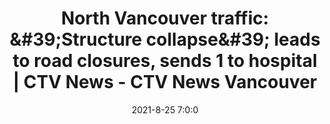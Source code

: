 ---
"title": "North Vancouver traffic: &amp;#39;Structure collapse&amp;#39; leads to road closures, sends 1 to hospital | CTV News - CTV News Vancouver"
"date": "2021-8-25 7:0:0"
"feed_name": "GOOGLENEWSCONSTRUCTION"
"feed_website": "https://news.google.com/search?q=construction%2Bincident&hl=en-US&gl=US&ceid=US:en"
"feed_rss": "https://news.google.com/rss/search?q=construction%2Bincident&hl=en-US&gl=US&ceid=US:en"
"link": "https://bc.ctvnews.ca/1-killed-another-injured-in-structure-collapse-at-north-vancouver-construction-site-fire-chief-1.5561013"
"file": "_posts/2021-1-1-4d2df15380ac60e63717ea996447760c2883a87c.md"
"accident": "0"
"drilling": "0"
"dead": "0"
"injured": "0"
---